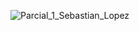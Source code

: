 ![Parcial_1_Sebastian_Lopez](https://github.com/user-attachments/assets/427dd6a6-aa6f-4a1a-86e3-7fc78baa8730)
